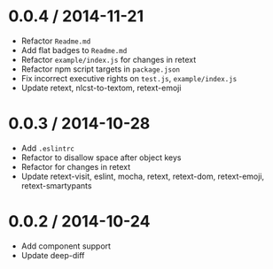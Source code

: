 
0.0.4 / 2014-11-21
==================

 * Refactor `Readme.md`
 * Add flat badges to `Readme.md`
 * Refactor `example/index.js` for changes in retext
 * Refactor npm script targets in `package.json`
 * Fix incorrect executive rights on `test.js`, `example/index.js`
 * Update retext, nlcst-to-textom, retext-emoji

0.0.3 / 2014-10-28
==================

 * Add `.eslintrc`
 * Refactor to disallow space after object keys
 * Refactor for changes in retext
 * Update retext-visit, eslint, mocha, retext, retext-dom, retext-emoji, retext-smartypants

0.0.2 / 2014-10-24
==================

 * Add component support
 * Update deep-diff

